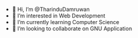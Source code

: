 - 👋 Hi, I’m @TharinduDamruwan
- 👀 I’m interested in Web Development
- 🌱 I’m currently learning Computer Science
- 💞️ I’m looking to collaborate on GNU Application

<!---
TharinduDamruwan/TharinduDamruwan is a ✨ special ✨ repository because its `README.md` (this file) appears on your GitHub profile.
You can click the Preview link to take a look at your changes.
--->

